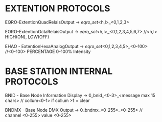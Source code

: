 # EXTENTION PROTOCOLS
EQRO-ExtentionQuadRelaisOutput -> <id>_eqro_set_<h,l>_<0,1,2,3>

EORO-ExtentionOctaRelaisOutput -> <id>_eqro_set_<h,l>_<0,1,2,3,4,5,6,7> //<h,l> HIGH(ON), LOW(OFF)

EHAO - ExtentionHexaAnalogOutput -> <id>_eqro_set_<0,1,2,3,4,5>_<0-100> //<0-100> PERCENTAGE 0-100% Intensity


# BASE STATION INTERNAL PROTOCOLS
BNID - Base Node Information Display -> 0_bnid_<0-3>_<message max 15 chars> // collum<0-1> if collum >1 = clear

BNDMX - Base Node DMX Output -> 0_bndmx_<0-255>_<0-255> // channel <0-255> value <0-255>

